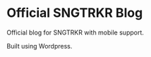 Official SNGTRKR Blog
============

Official blog for SNGTRKR with mobile support.

Built using Wordpress.
